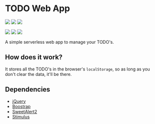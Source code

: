 # TODO Web App

![](https://img.shields.io/badge/HTML5-E34F26?style=for-the-badge&logo=html5&logoColor=white)
![](https://img.shields.io/badge/CSS3-1572B6?style=for-the-badge&logo=css3&logoColor=white)
![](https://img.shields.io/badge/JavaScript-323330?style=for-the-badge&logo=javascript&logoColor=F7DF1E)

![](https://img.shields.io/badge/jQuery-0769AD?style=for-the-badge&logo=jquery&logoColor=white)
![](https://img.shields.io/badge/Bootstrap-8511FA?style=for-the-badge&logo=bootstrap&logoColor=white)
![](https://img.shields.io/badge/Stimulus-FBF7F0?style=for-the-badge&logo=stimulus&logoColor=black)

A simple serverless web app to manage your TODO's.


## How does it work?
It stores all the TODO's in the browser's `localStorage`, so as long as you don't clear the data, it'll be there.


## Dependencies
- [jQuery](https://jquery.com/)
- [Boostrap](https://getbootstrap.com/)
- [SweetAlert2](https://sweetalert2.github.io/)
- [Stimulus](https://stimulus.hotwired.dev/)
